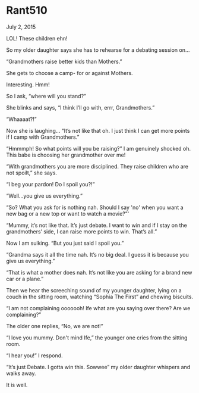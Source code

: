 # Rant510


July 2, 2015

LOL! These children ehn!

So my older daughter says she has to rehearse for a debating session on…

“Grandmothers raise better kids than Mothers.”

She gets to choose a camp- for or against Mothers.

Interesting. Hmm!

So I ask, “where will you stand?”

She blinks and says, “I think I’ll go with, errr, Grandmothers.”

“Whaaaat?!”

Now she is laughing… “It’s not like that oh. I just think I can get more points if I camp with Grandmothers.”

“Hmmmph! So what points will you be raising?” I am genuinely shocked oh. This babe is choosing her grandmother over me!

“With grandmothers you are more disciplined. They raise children who are not spoilt,” she says.

“I beg your pardon! Do I spoil you?!”

“Well…you give us everything.”

“So? What you ask for is nothing nah. Should I say 'no' when you want a new bag or a new top or want to watch a movie?”'

“Mummy, it’s not like that. It’s just debate. I want to win and if I stay on the grandmothers’ side, I can raise more points to win. That’s all.”

Now I am sulking. “But you just said I spoil you.”

“Grandma says it all the time nah. It’s no big deal. I guess it is because you give us everything.”

“That is what a mother does nah. It’s not like you are asking for a brand new car or a plane.”

Then we hear the screeching sound of my younger daughter, lying on a couch in the sitting room, watching “Sophia The First” and chewing biscuits.

“I am not complaining ooooooh! Ife what are you saying over there? Are we complaining?”

The older one replies, “No, we are not!”

“I love you mummy. Don't mind Ife,” the younger one cries from the sitting room.

“I hear you!” I respond.

“It’s just Debate. I gotta win this. Sowwee” my older daughter whispers and walks away.

It is well.